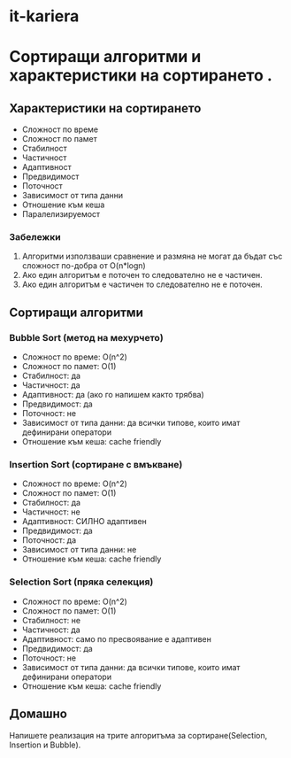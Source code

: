 # it-kariera

# Сортиращи алгоритми и характеристики на сортирането .

## Характеристики на сортирането 
- Сложност по време
- Сложност по памет 
- Стабилност 
- Частичност
- Адаптивност 
- Предвидимост
- Поточност
- Зависимост от типа данни
- Отношение към кеша
- Паралелизируемост

### Забележки
1. Алгоритми използваши сравнениe и размяна не могат да бъдат със сложност по-добра от O(n*logn)
2. Ако един алгоритъм е поточен то следователно не е частичен.
3. Ако един алгоритъм е частичен то следователно не е поточен.

## Сортиращи алгоритми

### Bubble Sort (метод на мехурчето)
- Сложност по време: O(n^2)
- Сложност по памет: O(1)
- Стабилност: да
- Частичност: да
- Адаптивност: да (ако го напишем както трябва) 
- Предвидимост: да
- Поточност: не
- Зависимост от типа данни: да всички типове, които имат дефинирани оператори
- Отношение към кеша: cache friendly

### Insertion Sort (сортиране с вмъкване)
- Сложност по време: O(n^2)
- Сложност по памет: O(1)
- Стабилност: да
- Частичност: не
- Адаптивност: СИЛНО адаптивен
- Предвидимост: да
- Поточност: да
- Зависимост от типа данни: не
- Отношение към кеша: cache friendly

### Selection Sort (пряка селекция)
- Сложност по време: O(n^2)
- Сложност по памет: O(1)
- Стабилност: не
- Частичност: да
- Адаптивност: само по пресвоявание е адаптивен
- Предвидимост: да
- Поточност: не
- Зависимост от типа данни: да всички типове, които имат дефинирани оператори
- Отношение към кеша: cache friendly

## Домашно
Напишете реализация на трите алгоритъма за сортиране(Selection, Insertion и Bubble).